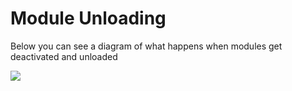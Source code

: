 # Module Unloading

Below you can see a diagram of what happens when modules get deactivated and unloaded

![](https://github.com/ortus-docs/coldbox-docs/raw/master/.gitbook/assets/ModulesUnload.jpg)


